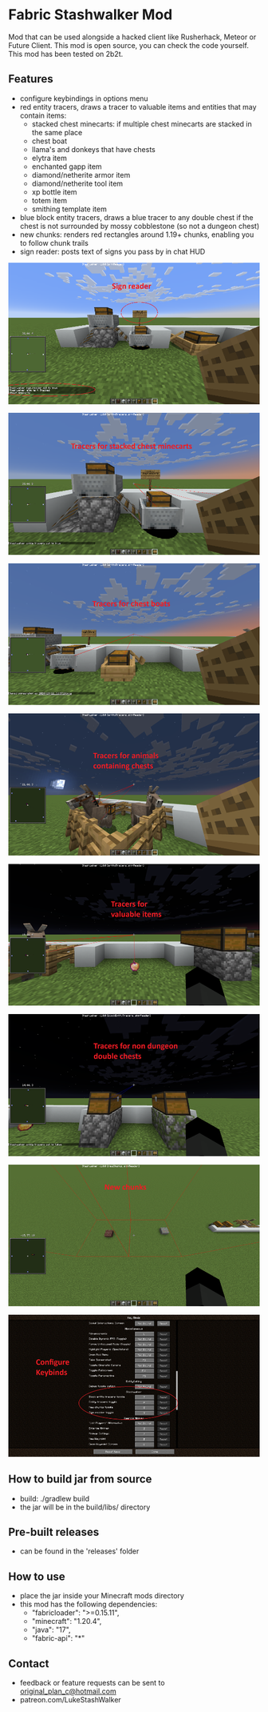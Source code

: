 # Fabric Stashwalker Mod

Mod that can be used alongside a hacked client like Rusherhack, Meteor or Future Client.
This mod is open source, you can check the code yourself. This mod has been tested on 2b2t.

## Features

- configure keybindings in options menu
- red entity tracers, draws a tracer to valuable items and entities that may contain items:
    - stacked chest minecarts: if multiple chest minecarts are stacked in the same place
    - chest boat
    - llama's and donkeys that have chests
    - elytra item
    - enchanted gapp item
    - diamond/netherite armor item
    - diamond/netherite tool item
    - xp bottle item
    - totem item
    - smithing template item
- blue block entity tracers, draws a blue tracer to any double chest if the chest is not surrounded by mossy cobblestone (so not a dungeon chest)
- new chunks: renders red rectangles around 1.19+ chunks, enabling you to follow chunk trails
- sign reader: posts text of signs you pass by in chat HUD

![alt text](screenshots/1.png)

![alt text](screenshots/2.png)

![alt text](screenshots/3.png)

![alt text](screenshots/4.png)

![alt text](screenshots/5.png)

![alt text](screenshots/6.png)

![alt text](screenshots/7.png)

![alt text](screenshots/8.png)

## How to build jar from source

- build: ./gradlew build 
- the jar will be in the build/libs/ directory

## Pre-built releases

- can be found in the 'releases' folder

## How to use

- place the jar inside your Minecraft mods directory
- this mod has the following dependencies:
    - "fabricloader": ">=0.15.11",
	- "minecraft": "1.20.4",
	- "java": "17",
	- "fabric-api": "*"

## Contact

- feedback or feature requests can be sent to original_plan_c@hotmail.com
- patreon.com/LukeStashWalker
